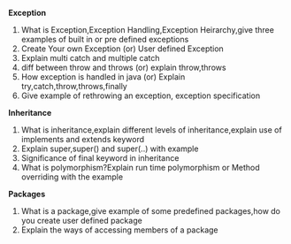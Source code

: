 **Exception**
1. What is Exception,Exception Handling,Exception Heirarchy,give three examples of built in
   or pre defined exceptions
1. Create Your own Exception (or) User defined Exception
1. Explain multi catch and multiple catch
1. diff between throw and throws (or) explain throw,throws
1. How exception is handled in java (or) Explain try,catch,throw,throws,finally
1. Give example of rethrowing an exception, exception specification

**Inheritance**
1. What is inheritance,explain different levels of inheritance,explain use of implements
and extends keyword
1. Explain super,super() and super(..) with example
1. Significance of final keyword in inheritance
1. What is polymorphism?Explain run time polymorphism or Method overriding with the example

**Packages**
1. What is a package,give example of some predefined packages,how do you create
user defined package
1. Explain the ways of accessing members of a package

